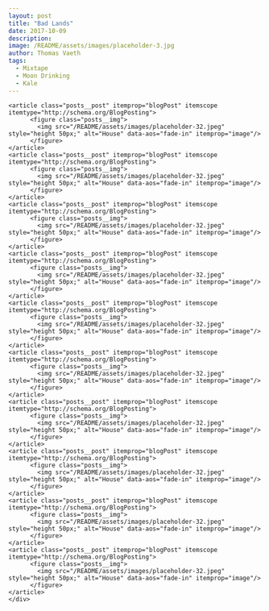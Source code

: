 ```yaml
---
layout: post
title: "Bad Lands"
date: 2017-10-09
description:
image: /README/assets/images/placeholder-3.jpg
author: Thomas Vaeth
tags:
  - Mixtape
  - Moon Drinking
  - Kale
---
```

<div class="posts">
  <div class="grid-xxxxlarge">
    <div class="posts__container" itemscope itemtype="http://schema.org/Blog" data-columns>

    <article class="posts__post" itemprop="blogPost" itemscope itemtype="http://schema.org/BlogPosting">
          <figure class="posts__img">
            <img src="/README/assets/images/placeholder-32.jpeg" style="height 50px;" alt="House" data-aos="fade-in" itemprop="image"/>
          </figure>
    </article>
    <article class="posts__post" itemprop="blogPost" itemscope itemtype="http://schema.org/BlogPosting">
          <figure class="posts__img">
            <img src="/README/assets/images/placeholder-32.jpeg" style="height 50px;" alt="House" data-aos="fade-in" itemprop="image"/>
          </figure>
    </article>
    <article class="posts__post" itemprop="blogPost" itemscope itemtype="http://schema.org/BlogPosting">
          <figure class="posts__img">
            <img src="/README/assets/images/placeholder-32.jpeg" style="height 50px;" alt="House" data-aos="fade-in" itemprop="image"/>
          </figure>
    </article>
    <article class="posts__post" itemprop="blogPost" itemscope itemtype="http://schema.org/BlogPosting">
          <figure class="posts__img">
            <img src="/README/assets/images/placeholder-32.jpeg" style="height 50px;" alt="House" data-aos="fade-in" itemprop="image"/>
          </figure>
    </article>
    <article class="posts__post" itemprop="blogPost" itemscope itemtype="http://schema.org/BlogPosting">
          <figure class="posts__img">
            <img src="/README/assets/images/placeholder-32.jpeg" style="height 50px;" alt="House" data-aos="fade-in" itemprop="image"/>
          </figure>
    </article>
    <article class="posts__post" itemprop="blogPost" itemscope itemtype="http://schema.org/BlogPosting">
          <figure class="posts__img">
            <img src="/README/assets/images/placeholder-32.jpeg" style="height 50px;" alt="House" data-aos="fade-in" itemprop="image"/>
          </figure>
    </article>
    <article class="posts__post" itemprop="blogPost" itemscope itemtype="http://schema.org/BlogPosting">
          <figure class="posts__img">
            <img src="/README/assets/images/placeholder-32.jpeg" style="height 50px;" alt="House" data-aos="fade-in" itemprop="image"/>
          </figure>
    </article>
    <article class="posts__post" itemprop="blogPost" itemscope itemtype="http://schema.org/BlogPosting">
          <figure class="posts__img">
            <img src="/README/assets/images/placeholder-32.jpeg" style="height 50px;" alt="House" data-aos="fade-in" itemprop="image"/>
          </figure>
    </article>
    <article class="posts__post" itemprop="blogPost" itemscope itemtype="http://schema.org/BlogPosting">
          <figure class="posts__img">
            <img src="/README/assets/images/placeholder-32.jpeg" style="height 50px;" alt="House" data-aos="fade-in" itemprop="image"/>
          </figure>
    </article>
    <article class="posts__post" itemprop="blogPost" itemscope itemtype="http://schema.org/BlogPosting">
          <figure class="posts__img">
            <img src="/README/assets/images/placeholder-32.jpeg" style="height 50px;" alt="House" data-aos="fade-in" itemprop="image"/>
          </figure>
    </article>
    </div>
  </div>
</div>
